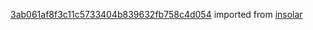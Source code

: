 [3ab061af8f3c11c5733404b839632fb758c4d054](https://github.com/insolar/insolar/commit/3ab061af8f3c11c5733404b839632fb758c4d054) imported from [insolar](https://github.com/insolar/insolar)

